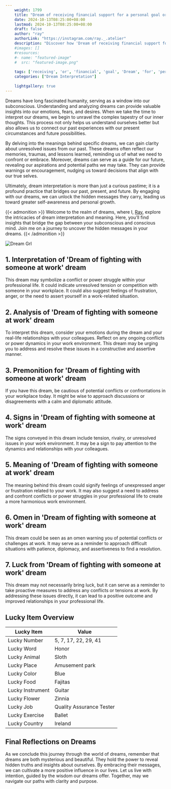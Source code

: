 ```yaml
---
    weight: 1799
    title: "Dream of receiving financial support for a personal goal or ambition."  # Assuming 'title' column exists
    date: 2024-10-13T08:25:00+08:00
    lastmod: 2024-10-13T08:25:00+08:00
    draft: false
    author: "ray"
    authorLink: "https://instagram.com/ray._.atelier"
    description: "Discover how 'Dream of receiving financial support for a personal goal or ambition.' can interpret your future and uncover its significant meanings in your life."
    #images: []
    #resources:
    #- name: "featured-image"
    #  src: "featured-image.png"
    
    tags: ['receiving', 'or', 'financial', 'goal', 'Dream', 'for', 'personal', 'ambition.', 'a', 'of', 'support']
    categories: ["Dream Interpretation"]
    
    lightgallery: true
---
```

    
Dreams have long fascinated humanity, serving as a window into our subconscious. Understanding and analyzing dreams can provide valuable insights into our emotions, fears, and desires. When we take the time to interpret our dreams, we begin to unravel the complex tapestry of our inner thoughts. This process not only helps us understand ourselves better but also allows us to connect our past experiences with our present circumstances and future possibilities.

By delving into the meanings behind specific dreams, we can gain clarity about unresolved issues from our past. These dreams often reflect our memories, traumas, and lessons learned, reminding us of what we need to confront or embrace. Moreover, dreams can serve as a guide for our future, revealing our aspirations and potential paths we may take. They can provide warnings or encouragement, nudging us toward decisions that align with our true selves.

Ultimately, dream interpretation is more than just a curious pastime; it is a profound practice that bridges our past, present, and future. By engaging with our dreams, we can unlock the hidden messages they carry, leading us toward greater self-awareness and personal growth.

{{< admonition >}}
Welcome to the realm of dreams, where I, [Ray](https://instagram.com/ray._.atelier), explore the intricacies of dream interpretation and meaning. Here, you’ll find insights that bridge the gap between your subconscious and conscious mind. Join me on a journey to uncover the hidden messages in your dreams.
{{< /admonition >}}

![Dream Grl](https://cdn.pixabay.com/photo/2017/11/02/03/35/gothic-2910057_1280.jpg "Dream Grl")

## 1. Interpretation of 'Dream of fighting with someone at work' dream
 This dream may symbolize a conflict or power struggle within your professional life. It could indicate unresolved tension or competition with someone in your workplace. It could also suggest feelings of frustration, anger, or the need to assert yourself in a work-related situation.

## 2. Analysis of 'Dream of fighting with someone at work' dream
 To interpret this dream, consider your emotions during the dream and your real-life relationships with your colleagues. Reflect on any ongoing conflicts or power dynamics in your work environment. This dream may be urging you to address and resolve these issues in a constructive and assertive manner.

## 3. Premonition for 'Dream of fighting with someone at work' dream
 If you have this dream, be cautious of potential conflicts or confrontations in your workplace today. It might be wise to approach discussions or disagreements with a calm and diplomatic attitude.

## 4. Signs in 'Dream of fighting with someone at work' dream
 The signs conveyed in this dream include tension, rivalry, or unresolved issues in your work environment. It may be a sign to pay attention to the dynamics and relationships with your colleagues.

## 5. Meaning of 'Dream of fighting with someone at work' dream
 The meaning behind this dream could signify feelings of unexpressed anger or frustration related to your work. It may also suggest a need to address and confront conflicts or power struggles in your professional life to create a more harmonious work environment.

## 6. Omen in 'Dream of fighting with someone at work' dream
 This dream could be seen as an omen warning you of potential conflicts or challenges at work. It may serve as a reminder to approach difficult situations with patience, diplomacy, and assertiveness to find a resolution.

## 7. Luck from 'Dream of fighting with someone at work' dream
 This dream may not necessarily bring luck, but it can serve as a reminder to take proactive measures to address any conflicts or tensions at work. By addressing these issues directly, it can lead to a positive outcome and improved relationships in your professional life.

## Lucky Item Overview
| Lucky Item          | Value              |
|---------------|--------------------|
| Lucky Number        | 5, 7, 17, 22, 29, 41  |
| Lucky Word          | Honor |
| Lucky Animal        | Sloth |
| Lucky Place         | Amusement park     |
| Lucky Color         | Blue     |
| Lucky Food          | Fajitas      |
| Lucky Instrument    | Guitar |
| Lucky Flower        | Zinnia    |
| Lucky Job           | Quality Assurance Tester       |
| Lucky Exercise      | Ballet  |
| Lucky Country       | Ireland    |


##  Final Reflections on Dreams

As we conclude this journey through the world of dreams, remember that dreams are both mysterious and beautiful. They hold the power to reveal hidden truths and insights about ourselves. By embracing their messages, we can cultivate a more positive influence in our lives. Let us live with intention, guided by the wisdom our dreams offer. Together, may we navigate our paths with clarity and purpose.
